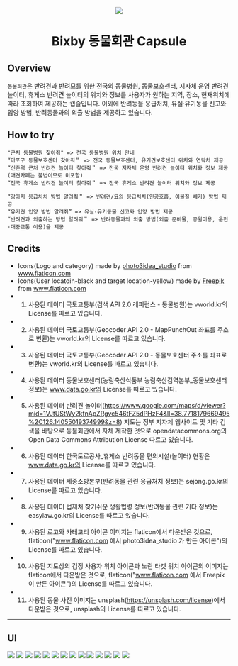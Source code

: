 <p align="Center">
  <img src="https://github.com/juliek1217/animaltownbixby/blob/master/assets/images/icons/logo.png">
  <br/>
  <h1 align="Center">Bixby 동물회관 Capsule</h1>
</p>

## Overview
`동물회관`은 반려견과 반려묘를 위한 전국의 동물병원, 동물보호센터, 지자체 운영 반려견 놀이터, 휴게소 반려견 놀이터의 위치와 정보를 사용자가 원하는 지역, 장소, 현재위치에 따라 조회하여 제공하는 캡슐입니다. 이외에 반려동물 응급처치, 유실·유기동물 신고와 입양 방법, 반려동물과의 외출 방법을 제공하고 있습니다.


## How to try
```
"근처 동물병원 찾아줘" => 전국 동물병원 위치 안내
“마포구 동물보호센터 찾아줘＂ => 전국 동물보호센터, 유기견보호센터 위치와 연락처 제공
“신촌역 근처 반려견 놀이터 찾아줘＂ => 전국 지자체 운영 반려견 놀이터 위치와 정보 제공 (애견카페는 불법이므로 미포함)
“전국 휴게소 반려견 놀이터 찾아줘＂ => 전국 휴게소 반려견 놀이터 위치와 정보 제공

“강아지 응급처치 방법 알려줘＂ => 반려견/묘의 응급처치(인공호흡, 이물질 빼기) 방법 제공
“유기견 입양 방법 알려줘” => 유실·유기동물 신고와 입양 방법 제공
“반려견과 외출하는 방법 알려줘＂ => 반려동물과의 외출 방법(외출 준비물, 공원이용, 운전·대중교통 이용)을 제공
```

## Credits
- <div>Icons(Logo and category) made by <a href="" title="photo3idea_studio">photo3idea_studio</a> from <a href="https://www.flaticon.com/" title="Flaticon">www.flaticon.com</a></div>
- <div>Icons(User locatoin-black and target location-yellow) made by <a href="https://www.freepik.com" title="Freepik">Freepik</a> from <a href="https://www.flaticon.com/" title="Flaticon">www.flaticon.com</a></div>
- 1. 사용된 데이터 국토교통부(검색 API 2.0 레퍼런스 - 동물병원)는 vworld.kr의 License를 따르고 있습니다. 
- 2. 사용된 데이터 국토교통부(Geocoder API 2.0 - MapPunchOut 좌표를 주소로 변환)는 vworld.kr의 License를 따르고 있습니다. 
- 3. 사용된 데이터 국토교통부(Geocoder API 2.0 - 동물보호센터 주소를 좌표로 변환)는 vworld.kr의 License를 따르고 있습니다. 
- 4. 사용된 데이터 동물보호센터(농림축산식품부 농림축산검역본부_동물보호센터 정보)는 www.data.go.kr의 License를 따르고 있습니다. 
- 5. 사용된 데이터 반려견 놀이터(https://www.google.com/maps/d/viewer?mid=1VJtUStWy2kfnApZRgvc546tFZ5dPHzF4&ll=38.7718179669495%2C126.14055019374999&z=8) 지도는 정부 지자체 웹사이트 및 기타 검색을 바탕으로 동물회관에서 자체 제작한 것으로 opendatacommons.org의 Open Data Commons Attribution License 따르고 있습니다. 
- 6. 사용된 데이터 한국도로공사_휴게소 반려동물 편의시설(놀이터) 현황은 www.data.go.kr의 License를 따르고 있습니다. 
- 7. 사용된 데이터 세종소방본부(반려동물 관련 응급처치 정보)는 sejong.go.kr의 License를 따르고 있습니다.
- 8. 사용된 데이터 법제처 찾기쉬운 생활법령 정보(반려동물 관련 기타 정보)는 easylaw.go.kr의 License를 따르고 있습니다. 
- 9. 사용된 로고와 카테고리 아이콘 이미지는 flaticon에서 다운받은 것으로, flaticon("www.flaticon.com 에서 photo3idea_studio 가 만든 아이콘")의 License를 따르고 있습니다.
- 10. 사용된 지도상의 검정 사용자 위치 아이콘과 노란 타겟 위치 아이콘의 이미지는 flaticon에서 다운받은 것으로, flaticon("www.flaticon.com 에서 Freepik 이 만든 아이콘")의 License를 따르고 있습니다.
- 11. 사용된 동물 사진 이미지는 unsplash(https://unsplash.com/license)에서 다운받은 것으로, unsplash의 License를 따르고 있습니다.
---


## UI
<img src="https://github.com/juliek1217/animaltownbixby/blob/master/assets/images/capture/screenshot-2021-11-09T06-23-19.304Z-bixby-mobile-ko-KR-device-s.png">
<img src="https://github.com/juliek1217/animaltownbixby/blob/master/assets/images/capture/screenshot-2021-11-09T06-23-49.362Z-bixby-mobile-ko-KR-device-s.png">
<img src="https://github.com/juliek1217/animaltownbixby/blob/master/assets/images/capture/screenshot-2021-11-09T06-23-59.930Z-bixby-mobile-ko-KR-device-s.png">
<img src="https://github.com/juliek1217/animaltownbixby/blob/master/assets/images/capture/screenshot-2021-11-09T06-24-13.066Z-bixby-mobile-ko-KR-device-s.png">
<img src="https://github.com/juliek1217/animaltownbixby/blob/master/assets/images/capture/screenshot-2021-11-09T06-24-58.194Z-bixby-mobile-ko-KR-device-s.png">
<img src="https://github.com/juliek1217/animaltownbixby/blob/master/assets/images/capture/screenshot-2021-11-09T06-25-15.410Z-bixby-mobile-ko-KR-device-s.png">
<img src="https://github.com/juliek1217/animaltownbixby/blob/master/assets/images/capture/screenshot-2021-11-09T06-25-30.346Z-bixby-mobile-ko-KR-device-s.png">
<img src="https://github.com/juliek1217/animaltownbixby/blob/master/assets/images/capture/screenshot-2021-11-09T06-25-59.369Z-bixby-mobile-ko-KR-device-s.png">
<img src="https://github.com/juliek1217/animaltownbixby/blob/master/assets/images/capture/screenshot-2021-11-09T06-26-28.321Z-bixby-mobile-ko-KR-device-s.png">
<img src="https://github.com/juliek1217/animaltownbixby/blob/master/assets/images/capture/screenshot-2021-11-09T06-28-07.618Z-bixby-mobile-ko-KR-device-s.png">
<img src="https://github.com/juliek1217/animaltownbixby/blob/master/assets/images/capture/screenshot-2021-11-09T06-28-14.049Z-bixby-mobile-ko-KR-device-s.png">
<img src="https://github.com/juliek1217/animaltownbixby/blob/master/assets/images/capture/screenshot-2021-11-09T06-28-36.626Z-bixby-mobile-ko-KR-device-s.png">
<img src="https://github.com/juliek1217/animaltownbixby/blob/master/assets/images/capture/screenshot-2021-11-09T06-29-21.529Z-bixby-mobile-ko-KR-device-s.png">
<img src="https://github.com/juliek1217/animaltownbixby/blob/master/assets/images/capture/screenshot-2021-11-09T06-29-25.857Z-bixby-mobile-ko-KR-device-s.png">


